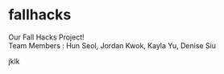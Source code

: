 # fallhacks

Our Fall Hacks Project!
<br>
Team Members : 
Hun Seol, Jordan Kwok, Kayla Yu, Denise Siu

jklk